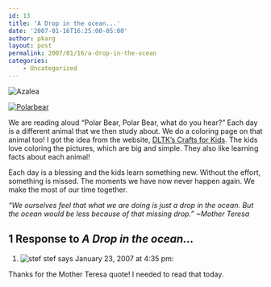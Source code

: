 ```yaml
---
id: 13
title: 'A Drop in the ocean...'
date: '2007-01-16T16:25:00-05:00'
author: pkarg
layout: post
permalink: 2007/01/16/a-drop-in-the-ocean
categories:
    - Uncategorized
---
```

![Azalea](http://garden.kargs.net/wp-content/uploads/2013/04/cropped-IMAG8993.jpg)

[![Polarbear](http://garden.kargs.net/wp-content/uploads/thumbs/PolarBear.JPG)](http://garden.kargs.net/wp-content/uploads/PolarBear.JPG)

We are reading aloud “Polar Bear, Polar Bear, what do you hear?” Each day is a different animal that we then study about. We do a coloring page on that animal too! I got the idea from the website, [DLTK’s Crafts for Kids](http://www.dltk-teach.com/books/brownbear/sequel.htm). The kids love coloring the pictures, which are big and simple. They also like learning facts about each animal!

Each day is a blessing and the kids learn something new. Without the effort, something is missed. The moments we have now never happen again. We make the most of our time together.

*“We ourselves feel that what we are doing is just a drop in the ocean. But the ocean would be less because of that missing drop.” ~Mother Teresa*

## 1 Response to *A Drop in the ocean...*

1.  ![stef](https://secure.gravatar.com/avatar/fc44f32a7a8f514904e18ab475d5e83e?s=40&d=mm&r=g) stef says January 23, 2007 at 4:35 pm:

Thanks for the Mother Teresa quote! I needed to read that today.